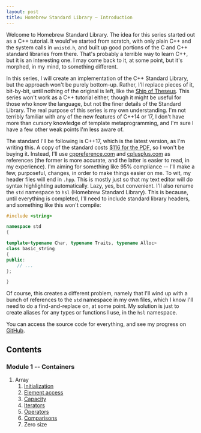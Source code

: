 ```yaml
---
layout: post
title: Homebrew Standard Library – Introduction
---
```


Welcome to Homebrew Standard Library. The idea for this series started out as a C++ tutorial. It would've started from scratch, with only plain C++ and the system calls in `unistd.h`, and built up good portions of the C and C++ standard libraries from there. That's probably a terrible way to learn C++, but it is an interesting one. I may come back to it, at some point, but it's morphed, in my mind, to something different.

In this series, I will create an implementation of the C++ Standard Library, but the approach won't be purely bottom-up. Rather, I'll replace pieces of it, bit-by-bit, until nothing of the original is left, like the [Ship of Theseus][ShipOfTheseus]. This series won't work as a C++ tutorial either, though it might be useful for those who know the language, but not the finer details of the Standard Library. The real purpose of this series is my own understanding. I'm not terribly familiar with any of the new features of C++14 or 17, I don't have more than cursory knowledge of template metaprogramming, and I'm sure I have a few other weak points I'm less aware of.

The standard I'll be following is C++17, which is the latest version, as I'm writing this. A copy of the standard costs [$116 for the PDF][ANSIWebStore], so I won't be buying it. Instead, I'll use [cppreference.com][CPPReference] and [cplusplus.com][CPlusPlus] as references (the former is more accurate, and the latter is easier to read, in my experience). I'm aiming for something like 95% compliance -- I'll make a few, purposeful, changes, in order to make things easier on me. To wit, my header files will end in `.hpp`. This is mostly just so that my text editor will do syntax highlighting automatically. Lazy, yes, but convenient. I'll also rename the `std` namespace to `hsl` (Homebrew Standard Library). This is because, until everything is completed, I'll need to include standard library headers, and something like this won't compile:

```cpp
#include <string>

namespace std
{

template<typename Char, typename Traits, typename Alloc>
class basic_string
{
public:
    // ...
};

}
```

Of course, this creates a different problem, namely that I'll wind up with a bunch of references to the `std` namespace in my own files, which I know I'll need to do a find-and-replace on, at some point. My solution is just to create aliases for any types or functions I use, in the `hsl` namespace.

You can access the source code for everything, and see my progress on [GitHub][GitHubRepo].

## Contents

### Module 1 -- Containers
1. Array
    1. [Initialization][ArrayInitialization]
    2. [Element access][ArrayElementAccess]
    3. [Capacity][ArrayCapacity]
    4. [Iterators][ArrayIterators]
    5. [Operators][ArrayOperators]
    6. [Comparisons][ArrayComparisons]
    7. Zero size

[ShipOfTheseus]: https://en.wikipedia.org/wiki/Ship_of_Theseus
[ANSIWebStore]: https://webstore.ansi.org/Standards/INCITS/INCITSISOIEC1488220172018
[CPPReference]: https://en.cppreference.com
[CPlusPlus]: http://www.cplusplus.com/
[GitHubRepo]: https://github.com/bobcarterirl/homebrew-standard-library
[ArrayInitialization]: /hsl/containers/array/2018/11/22/initialization.html
[ArrayElementAccess]: /hsl/containers/array/2018/11/30/element-access.html
[ArrayCapacity]: /hsl/containers/array/2018/12/12/capacity.html
[ArrayIterators]: /hsl/containers/array/2019/01/11/iterators.html
[ArrayOperators]: /hsl/containers/array/2019/01/18/operators.html
[ArrayComparisons]: /hsl/containers/array/2019/01/25/comparisons.html
